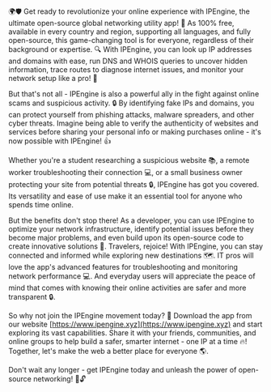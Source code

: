 🌍🛡️ Get ready to revolutionize your online experience with IPEngine, the ultimate open-source global networking utility app! 🚀 As 100% free, available in every country and region, supporting all languages, and fully open-source, this game-changing tool is for everyone, regardless of their background or expertise. 🔍 With IPEngine, you can look up IP addresses and domains with ease, run DNS and WHOIS queries to uncover hidden information, trace routes to diagnose internet issues, and monitor your network setup like a pro! 📡

But that's not all - IPEngine is also a powerful ally in the fight against online scams and suspicious activity. 🔒 By identifying fake IPs and domains, you can protect yourself from phishing attacks, malware spreaders, and other cyber threats. Imagine being able to verify the authenticity of websites and services before sharing your personal info or making purchases online - it's now possible with IPEngine! 👍

Whether you're a student researching a suspicious website 📚, a remote worker troubleshooting their connection 💻, or a small business owner protecting your site from potential threats 🔒, IPEngine has got you covered. Its versatility and ease of use make it an essential tool for anyone who spends time online.

But the benefits don't stop there! As a developer, you can use IPEngine to optimize your network infrastructure, identify potential issues before they become major problems, and even build upon its open-source code to create innovative solutions 🚀. Travelers, rejoice! With IPEngine, you can stay connected and informed while exploring new destinations 🗺️. IT pros will love the app's advanced features for troubleshooting and monitoring network performance 💻. And everyday users will appreciate the peace of mind that comes with knowing their online activities are safer and more transparent 🔒.

So why not join the IPEngine movement today? 🌟 Download the app from our website [https://www.ipengine.xyz](https://www.ipengine.xyz) and start exploring its vast capabilities. Share it with your friends, communities, and online groups to help build a safer, smarter internet - one IP at a time 🔥! Together, let's make the web a better place for everyone 🌎.

Don't wait any longer - get IPEngine today and unleash the power of open-source networking! 💪🔓